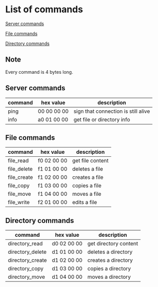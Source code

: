 
# List of commands

[Server commands](#server-commands)

[File commands](#file-commands)

[Directory commands](#directory-commands)

## Note

Every command is 4 bytes long.



## Server commands

| command          | hex value   | description                                           |
|------------------|-------------|-------------------------------------------------------|
| ping             | 00 00 00 00 | sign that connection is still alive                   |
| info             | a0 01 00 00 | get file or directory info                            |



## File commands

| command          | hex value   | description                                           |
|------------------|-------------|-------------------------------------------------------|
| file_read        | f0 02 00 00 | get file content                                      |
| file_delete      | f1 01 00 00 | deletes a file                                        |
| file_create      | f1 02 00 00 | creates a file                                        |
| file_copy        | f1 03 00 00 | copies a file                                         |
| file_move        | f1 04 00 00 | moves a file                                          |
| file_write       | f2 01 00 00 | edits a file                                          |



## Directory commands

| command          | hex value   | description                                           |
|------------------|-------------|-------------------------------------------------------|
| directory_read   | d0 02 00 00 | get directory content                                 |
| directory_delete | d1 01 00 00 | deletes a directory                                   |
| directory_create | d1 02 00 00 | creates a directory                                   |
| directory_copy   | d1 03 00 00 | copies a directory                                    |
| directory_move   | d1 04 00 00 | moves a directory                                     |


